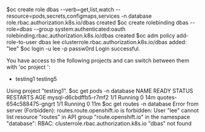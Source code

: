 $oc create role  dbas --verb=get,list,watch --resource=pods,secrets,configmaps,services -n database
role.rbac.authorization.k8s.io/dbas created
$oc create rolebinding dbas --role=dbas --group system:authenticated:oauth
rolebinding.rbac.authorization.k8s.io/dbas created
$oc adm policy add-role-to-user dbas lee
clusterrole.rbac.authorization.k8s.io/dbas added: "lee"
$oc login -u lee -p passw0rd
Login successful.

You have access to the following projects and can switch between them with 'oc project <projectname>':

  * testing1
    testing5

Using project "testing1".
$oc get pods -n database
NAME                      READY   STATUS    RESTARTS   AGE
mysql-d6cbdffb5-r7mf2     1/1     Running   0          14m
quotes-654c588475-gngrt   1/1     Running   0          11m
$oc get routes -n database
Error from server (Forbidden): routes.route.openshift.io is forbidden: User "lee" cannot list resource "routes" in API group "route.openshift.io" in the namespace "database": RBAC: clusterrole.rbac.authorization.k8s.io "dbas" not found
